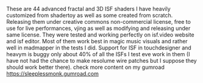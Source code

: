 These are 44 advanced fractal and 3D ISF shaders I have heavily customized from shadertoy as well as some created from scratch. Releasing them under creative commons non-commercial license, free to use for live performances, vjing as well as modifying and releasing under same license. They were tested and working perfectly on isf.video website and isf editor. Most of them work best in magic music visuals and rather well in madmapper in the tests I did. Support for ISF in touchdesigner and heavym is buggy only about 40% of all the ISFs I test eve work in them (I have not had the chance to make resolume wire patches but I suppose they should work better there).
check more content on my gumroad https://sleeplessmonk.gumroad.com
